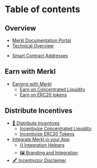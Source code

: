 # Table of contents

## Overview

- [Merkl Documentation Portal](README.md)
- [Technical Overview](merkl-mechanism.md)
<!-- - [Campaign Types]()
  - d -->
- [Smart Contract Addresses](addresses.md)

## Earn with Merkl

- [Earning with Merkl](earn/README.md)
  - [Earn on Concentrated Liquidity](earn/guides/clamm-guide.md)
  - [Earn on ERC20 tokens](earn/guides/erc20-guide.md)

## Distribute Incentives

- [💸 Distribute Incentives](distribute/README.md)
  - [Incentivize Concentrated Liquidity](distribute/campaign-specific/clamm.md)
  - [Incentivize ERC20 Tokens](distribute/campaign-specific/erc20.md)
- [Integrate Merkl in your App](distribute/integrate/integration-guide.md)
  - [⛓ Integration Helpers](distribute/integrate/helpers.md)
  - [🖼️ Branding and Integration](distribute/integrate/branding.md)
- [🖋 Incentivizor Disclaimer](distribute/incentivizor-tc.md)
